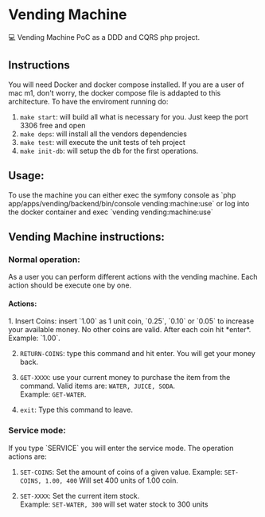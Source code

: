 <h1>Vending Machine</h1>
<p>
    💻 Vending Machine PoC as a DDD and CQRS php project.
</p>

<h2>Instructions</h2>
<p>
You will need Docker and docker compose installed.
If you are a user of mac m1, don't worry, the docker compose file is addapted to this architecture.
To have the enviroment running do:
</p>

1. `make start`: will build all what is necessary for you. Just keep the port 3306 free and open
1. `make deps`: will install all the vendors dependencies
1. `make test`: will execute the unit tests of teh project
1. `make init-db`: will setup the db for the first operations.

<h2>Usage:</h2>
To use the machine you can either exec the symfony console as
`php app/apps/vending/backend/bin/console vending:machine:use` or log into the docker container and exec `vending vending:machine:use`

<h2>Vending Machine instructions:</h2>

<h3>Normal operation:</h3>
As a user you can perform different actions with the vending machine. Each action should be execute one by one.
<br>

<h4>Actions:</h4>
1. Insert Coins: insert `1.00` as 1 unit coin, `0.25`, `0.10` or `0.05` to increase your available money. No other coins are valid.
 After each coin hit *enter*. Example: `1.00`.

2. `RETURN-COINS`: type this command and hit enter. You will get your money back.
3. `GET-XXXX`: use your current money to purchase the item from the command. Valid items are: `WATER, JUICE, SODA`.
<br>Example: `GET-WATER`.

4. `exit`: Type this command to leave.

<h3>Service mode:</h3>
If you type `SERVICE` you will enter the service mode. The operation actions are:

1. `SET-COINS`: Set the amount of coins of a given value. Example: `SET-COINS, 1.00, 400` Will set 400 units of 1.00 coin.

1. `SET-XXXX`: Set the current item stock.<br> Example: `SET-WATER, 300` will set water stock to 300 units

